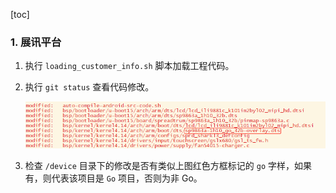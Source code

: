 [toc]

### 1. 展讯平台

1. 执行 `loading_customer_info.sh` 脚本加载工程代码。

2. 执行 `git status` 查看代码修改。

   ![17](./images/17.png)

3. 检查 `/device` 目录下的修改是否有类似上图红色方框标记的 `go` 字样，如果有，则代表该项目是 `Go` 项目，否则为非 Go。 

